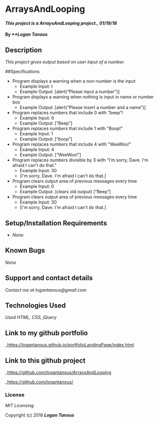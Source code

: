 # ArraysAndLooping

#### _This project is a ArraysAndLooping project., 01/19/18_

#### By _**Logan Tanous_

## Description

_This project gives output based on user input of a number._

##Specifications

<ul>
 <li>Program displays a warning when a non-number is the input
  <ul>
   <li>Example Input: t</li>
   <li>Example Output: [alert(“Please input a number”)]</li>
  </ul>
 </li>
 <li>Program displays a warning when nothing is input in name or number box
  <ul>
   <li>Example Output: [alert(“Please insert a number and a name”)]</li>
  </ul>
 </li>
 <li>Program replaces numbers that include 0 with “beep”!
  <ul>
   <li>Example Input: 0</li>
   <li>Example Output: [“Beep”]</li>
  </ul>
 </li>
 <li>Program replaces numbers that include 1 with "Boop!"
  <ul>
   <li>Example Input: 1</li>
   <li>Example Output: [“boop”]</li>
  </ul>
 </li>
 <li>Program replaces numbers that include 4 with "WeeWoo!"
  <ul>
   <li>Example Input: 4</li>
   <li>Example Output: [“WeeWoo!”]</li>
  </ul>
 </li>
 <li>Program replaces numbers divisible by 3 with "I'm sorry, Dave. I'm afraid I can't do that."
  <ul>
   <li>Example Input: 30</li>
   <li>[I'm sorry, Dave. I'm afraid I can't do that.]</li>
  </ul>
 </li>
 <li>Program clears output area of previous messages every time
  <ul>
   <li>Example Input: 0</li>
   <li>Example Output: (clears old output) [“Beep”]</li>
  </ul>
 </li>
 <li>Program clears output area of previous messages every time
  <ul>
   <li>Example Input: 30</li>
   <li>[I'm sorry, Dave. I'm afraid I can't do that.]</li>
  </ul>
 </li>   
</ul>

## Setup/Installation Requirements

* _None_

## Known Bugs

_None_

## Support and contact details

_Contact me at logantanous@gmail.com_

## Technologies Used

_Used HTML, CSS, jQuery_

## Link to my github portfolio

_https://logantanous.github.io/portfolioLandingPage/index.html

## Link to this github project
_https://github.com/logantanous/ArraysAndLooping

_https://github.com/logantanous/

### License

*MIT Licensing*

Copyright (c) 2018 **_Logan Tanous_**

